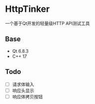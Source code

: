 # HttpTinker

一个基于Qt开发的轻量级HTTP API测试工具

## Base

- Qt 6.8.3
- C++ 17

## Todo

- [ ] 请求体输入
- [ ] 响应头显示
- [ ] 响应体拷贝按钮
